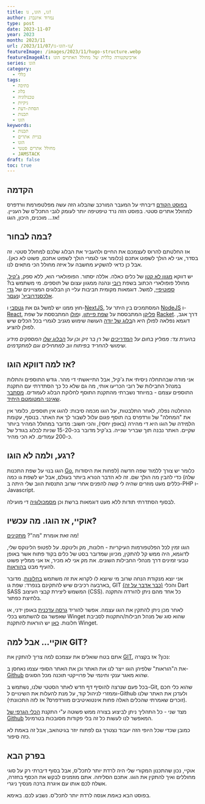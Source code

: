 ```yaml
---
title: גו, הוגו, גו!
author: נמרוד איזנברג
type: post
date: 2023-11-07
year: 2023
month: 2023/11
url: /2023/11/07/גו-הוגו-גו/
featureImage: /images/2023/11/hugo-structure.webp
featureImageAlt: ארכיטקטורה כללית של מחולל האתרים הוגו
series: הוגו
category:
  - כללי
tags:
  - כתיבה
  - בלוג
  - טכנולוגיה
  - גיקיות
  - הסחת-דעת
  - תכנות
  - הוגו
keywords:
  - תכנות
  - בניית אתרים
  - הוגו
  - מחולל אתרים סטטי
  - JAMSTACK
draft: false
toc: true
---
```

## הקדמה
[בפוסט הקודם](/2023/11/05/זה-רק-אני-ומחולל-האתרים-שלי/) דיברתי על המעבר המורכב שהבלוג הזה עשה מפלטפורמת וורדפרס למחולל אתרים סטטי. בפוסט הזה נרד טיפטיפה יותר לעומק לגבי התכל'ס של העניין. אז... מוכנים, היכון, הוגו!
## במה לבחור?
אז החלטתם להרוס לעצמכם את החיים ולהעביר את הבלוג שלכם למחולל סטטי. זה בסדר, אני לא הולך לשפוט אתכם (כלומר אני לגמרי הולך לשפוט אתכם, פשוט לא כאן). אבל כן כדאי להשקיע מחשבה על איזה מחולל הכי מתאים לנו.

יש דווקא [מגוון לא קטן](https://jamstack.org/generators/) של כלים כאלה. אללה יסתור. הפופולארי הוא, ללא ספק, [ג'קיל](https://jekyllrb.com/), מחולל פופולארי הכתוב בשפת [רובי](https://www.ruby-lang.org) ונהנה ממגוון עצום של תוספים. מי משתמש בו? [ספוטיפיי](https://developer.spotify.com/), למשל. דוגמאות מקומית חביבות עליי הן הבלוגים המצויינים של [גדי אלכסנדרוביץ'](https://gadial.net/) ו[נעםר](https://www.b48.club/).

חוץ ממנו יש למשל גם את [גטסבי](https://www.gatsbyjs.com/) ו-[NextJS](https://nextjs.org/), המסתמכים בין היתר על [NodeJS](https://nodejs.org/) ו-[React](https://react.dev/), [פליקן](https://getpelican.com/)  המתבססת על [שפת פייתון](https://www.python.org/), ו[פולן](https://docs.racket-lang.org/pollen/) המתבססת על שפת [Racket](https://racket-lang.org/). דרך אגב, דוגמא נפלאה לפולן היא ה[בלוג של יודה](https://digitalwords.net/) העושה שימוש מגניב לגמרי בכל הכלים שיש לפולן להציע.

*בהערת צד: ממליץ בחום על [המדריכים](https://hebdevbook.com/) של רן בר זיק וכן על [הבלוג שלו](https://internet-israel.com/) המספקים מידע שימושי להחריד בפיתוח ווב למתחילים וגם למתקדמים.*
## אז למה דווקא הוגו?
אני מודה שבהתחלה ניסיתי את ג'קיל, אבל התייאשתי די מהר. גודש התוספים והתלות במנהל החבילות של רובי הכריעו אותי, מה גם שלא כל כך הסתדרתי עם התקנת התוספים עצמם - במיוחד נשברתי מהתקנת התוסף לחלוקת הבלוג לעמודים. [מסתבר שאינני המטומטם היחיד](https://duckduckgo.com/?q=jekyll+pagination+not+working&t=ffab&ia=web).

ההחלטה נפלה, לאחר התלבטות, על הוגו מכמה סיבות: להוגו אין תוספים, כלומר אין את "המחלה" של וורדפרס בה תוסף פגום עלול לשבור לך את האתר. בנוסף, עקומת הלמידה של הוגו היא די מהירה (באופן יחסי), והכי חשוב: מדובר במחולל המהיר ביותר שקיים. האתר נבנה תוך שבריר שנייה. בג'קיל מדובר בכ-15-20 שניות לבלוג בגודל של כ-200 עמודים. לא הכי מהיר.
## רגע, ולמה לא הוגו?
הוגו בנוי על שפת התכנות [Go](https://go.dev/), כלומר יש צורך ללמוד שפה חדשה (לפחות את היסודות שלה) כדי להבין מה הולך שם. זה לא הדבר הנורא ביותר בעולם, אבל יש לשפת גו כמה כללים מעט מוזרים שהיה לי קשה להפנים אחרי שרוב התנסות הווב שלי היתה ב-PHP ו-Javascript.

לבסוף הסתדרתי תודות ללא מעט דוגמאות ברשת וכן [מסמכולוגיה](https://gohugo.io/documentation/) די מועילה.
## אוקיי, אז הוגו. מה עכשיו?
מה זאת אומרת "מה"? [מתקינים](https://gohugo.io/installation/)!

הוגו זמין לכל הפלטפורמות העיקריות - חלונות, מק ולינוקס. על לפטופ הלינוקס שלי, לדוגמא, היה ממש קל להתקין, מכיוון שמדובר בסט של כלים בקוד פתוח אשר באופן טבעי זמינים דרך מנהלי החבילות השונים. את מק אני לא מכיר, אז אני ממליץ פשוט להעיף מבט [בהוראות](https://gohugo.io/installation/macos/).

אני יוצא מנקודת הנחה שרוב מי שיוצא לו לקרוא את זה משתמש [בחלונות](https://gohugo.io/installation/windows/). מדובר בארבעה רכיבים שיש להתקינם בנפרד: שפת גו, GIT [(כבר אדבר על זה)](/2023/11/07/%D7%92%D7%95-%D7%94%D7%95%D7%92%D7%95-%D7%92%D7%95/#%D7%90%D7%95%D7%A7%D7%99%D7%99-%D7%90%D7%91%D7%9C-%D7%9C%D7%9E%D7%94-git) והכלי Dart SASS המשמש ליצירת קבצי העיצוב (CSS). כל אחד מהם ניתן להורדה והתקנה בלחיצת כפתור.

לאחר מכן ניתן להתקין את הוגו עצמה. אפשר להוריד [גרסה עדכנית](https://github.com/gohugoio/hugo/releases/latest) באופן ידני, או שאפשר גם להשתמש בכלי Winget שהוא סוג של מנהל חבילות/התקנות לסביבת חלונות. [כאן](https://phoenixnap.com/kb/install-winget) יש הוראות להתקנת Winget.
## אוקיי... אבל למה GIT?
אתם בטח שואלים את עצמכם למה צריך להתקין את [GIT](https://git-scm.com/book/en/v2/Getting-Started-Installing-Git), נכון? אז בקצרה:

את ה"הוראות" שלפיהן הוגו ייצר לנו את האתר וכן את האתר הסופי עצמו נאחסן ב-[Github](https://github.com/) שהוא מאגר ענקי וחינמי של פרוייקטי תוכנה מכל הסוגים.

בכל פעם שנרצה להוסיף דף חדש לאתר הסטטי שלנו, נשתמש ב-Git, שהוא כלי חכם וממזרי לניהול קוד, על מנת להעלות את השינויים ל-Github ולעדכן את האתר שלנו (זוכרים שאמרתי שהכלים האלה פחות אינטואיטיבים מוורדפרס? אז לזה התכוונתי).

מצד שני - כל התהליך ניתן לביצוע בצורה ממש פשוטה ע"י התקנת [הכלי הגרפי של Github](https://desktop.github.com/) המאפשר לנו לעשות כל זה בלי פקודות מסובכות בטרמינל.

כמובן שכדי שכל היופי הזה יעבוד נצטרך גם לפתוח יוזר בגיטהאב, אבל זה באמת לא כזה סיפור.
## בפרק הבא
אוקיי, נכון שהתכנון המקורי שלי היה לרדת יותר לתכל'ס, אבל בסוף דיברתי רק על סוגי מחוללים ואיך להתקין את הוגו. אתכם הסליחה. אתם מוזמנים לבקש את הכסף בחזרה, אשלח לכם אותו עם איגרת ברכה מנסיך ניגרי.

בפוסט הבא *באמת* אנסה לרדת יותר לתכל'ס. נשבע לכם. באימא.
